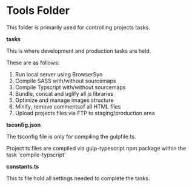 # Tools Folder

This folder is primarily used for controlling projects tasks. 

**tasks**

This is where development and production tasks are held.

These are as follows:

1. Run local server using BrowserSyn
2. Compile SASS with/without sourcemaps
3. Compile Typscript with/without sourcemaps
4. Bundle, concat and uglify all js libraries
5. Optimize and manage images structure
6. Minify, remove commentsof all HTML files
7. Upload projects files via FTP to staging/production area

**tsconfig.json**

The tsconfig file is only for compiling the gulpfile.ts. 

Project ts files are compiled via gulp-typescript npm package within the task 'compile-typscript'

**constants.ts**

This ts file hold all settings needed to complete the tasks.
